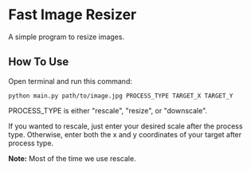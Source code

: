 # Fast Image Resizer
A simple program to resize images.
## How To Use
Open terminal and run this command:
```
python main.py path/to/image.jpg PROCESS_TYPE TARGET_X TARGET_Y
```
PROCESS_TYPE is either "rescale", "resize", or "downscale".

If you wanted to rescale, just enter your desired scale after the process type. Otherwise, enter both the x and y coordinates of your target after process type.

**Note:** Most of the time we use rescale.
